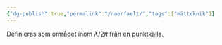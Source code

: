 ```yaml
---
{"dg-publish":true,"permalink":"/naerfaelt/","tags":["mätteknik"]}
---
```



Definieras som området inom $\lambda/2\pi$ från en punktkälla. 